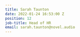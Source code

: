 ```yaml
---
title: Sarah Taunton
date: 2022-01-24 16:53:00 Z
position: 12
job-title: Head of HR
email: sarah.taunton@novel.audio
---
```


